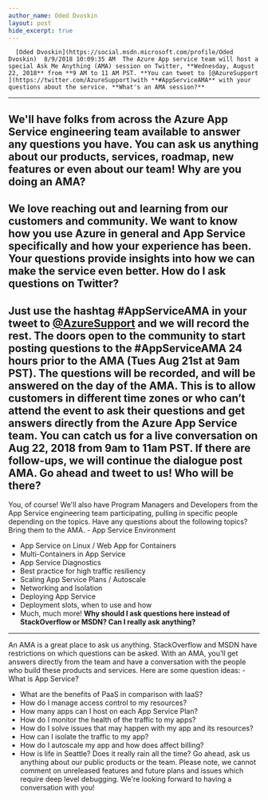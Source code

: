 ```yaml
---
author_name: Oded Dvoskin
layout: post
hide_excerpt: true
---
```

      [Oded Dvoskin](https://social.msdn.microsoft.com/profile/Oded Dvoskin)  8/9/2018 10:09:35 AM  The Azure App service team will host a special Ask Me Anything (AMA) session on Twitter, **Wednesday, August 22, 2018** from **9 AM to 11 AM PST. **You can tweet to [@AzureSupport ](https://twitter.com/AzureSupport)with **#AppServiceAMA** with your questions about the service. **What's an AMA session?**
--------------------------

 We'll have folks from across the Azure App Service engineering team available to answer any questions you have. You can ask us anything about our products, services, roadmap, new features or even about our team! **Why are you doing an AMA?**
-----------------------------

 We love reaching out and learning from our customers and community. We want to know how you use Azure in general and App Service specifically and how your experience has been. Your questions provide insights into how we can make the service even better. **How do I ask questions on Twitter?**
--------------------------------------

 Just use the hashtag **#AppServiceAMA** in your tweet to [@AzureSupport](https://twitter.com/AzureSupport) and we will record the rest. The doors open to the community to start posting questions to the #AppServiceAMA 24 hours prior to the AMA (**Tues Aug 21st at 9am PST**). The questions will be recorded, and will be answered on the day of the AMA. This is to allow customers in different time zones or who can’t attend the event to ask their questions and get answers directly from the Azure App Service team. You can catch us for a live conversation on **Aug 22, 2018 from 9am to 11am PST**. If there are follow-ups, we will continue the dialogue post AMA. Go ahead and tweet to us! **Who will be there?**
----------------------

 You, of course! We'll also have Program Managers and Developers from the App Service engineering team participating, pulling in specific people depending on the topics. Have any questions about the following topics? Bring them to the AMA.  - App Service Environment
 - App Service on Linux / Web App for Containers
 - Multi-Containers in App Service
 - App Service Diagnostics
 - Best practice for high traffic resiliency
 - Scaling App Service Plans / Autoscale
 - Networking and Isolation
 - Deploying App Service
 - Deployment slots, when to use and how
 - Much, much more!
  **Why should I ask questions here instead of StackOverflow or MSDN? Can I really ask anything?**
------------------------------------------------------------------------------------------------

 An AMA is a great place to ask us anything. StackOverflow and MSDN have restrictions on which questions can be asked. With an AMA, you’ll get answers directly from the team and have a conversation with the people who build these products and services. Here are some question ideas:  - What is App Service?
 - What are the benefits of PaaS in comparison with IaaS?
 - How do I manage access control to my resources?
 - How many apps can I host on each App Service Plan?
 - How do I monitor the health of the traffic to my apps?
 - How do I solve issues that may happen with my app and its resources?
 - How can I isolate the traffic to my app?
 - How do I autoscale my app and how does affect billing?
 - How is life in Seattle? Does it really rain all the time?
  Go ahead, ask us anything about our public products or the team. Please note, we cannot comment on unreleased features and future plans and issues which require deep level debugging. We're looking forward to having a conversation with you!     